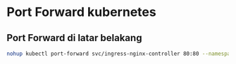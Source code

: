 # Port Forward kubernetes

## Port Forward di latar belakang

```sh
nohup kubectl port-forward svc/ingress-nginx-controller 80:80 --namespace ingress-nginx --address 0.0.0.0 &> /dev/null &
```
